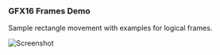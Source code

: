 ### GFX16 Frames Demo

Sample rectangle movement with examples for logical frames.

![Screenshot](screenshot.png)
